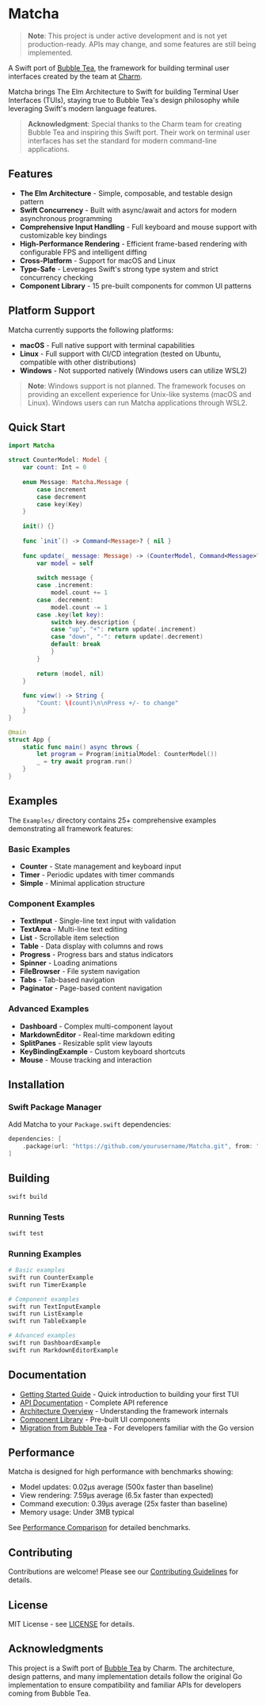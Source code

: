 # Matcha

> **Note**: This project is under active development and is not yet production-ready. APIs may change, and some features are still being implemented.

A Swift port of [Bubble Tea](https://github.com/charmbracelet/bubbletea), the framework for building terminal user interfaces created by the team at [Charm](https://charm.sh).

Matcha brings The Elm Architecture to Swift for building Terminal User Interfaces (TUIs), staying true to Bubble Tea's design philosophy while leveraging Swift's modern language features.

> **Acknowledgment**: Special thanks to the Charm team for creating Bubble Tea and inspiring this Swift port. Their work on terminal user interfaces has set the standard for modern command-line applications.

## Features

- **The Elm Architecture** - Simple, composable, and testable design pattern
- **Swift Concurrency** - Built with async/await and actors for modern asynchronous programming
- **Comprehensive Input Handling** - Full keyboard and mouse support with customizable key bindings
- **High-Performance Rendering** - Efficient frame-based rendering with configurable FPS and intelligent diffing
- **Cross-Platform** - Support for macOS and Linux
- **Type-Safe** - Leverages Swift's strong type system and strict concurrency checking
- **Component Library** - 15 pre-built components for common UI patterns

## Platform Support

Matcha currently supports the following platforms:
- **macOS** - Full native support with terminal capabilities
- **Linux** - Full support with CI/CD integration (tested on Ubuntu, compatible with other distributions)
- **Windows** - Not supported natively (Windows users can utilize WSL2)

> **Note**: Windows support is not planned. The framework focuses on providing an excellent experience for Unix-like systems (macOS and Linux). Windows users can run Matcha applications through WSL2.

## Quick Start

```swift
import Matcha

struct CounterModel: Model {
    var count: Int = 0
    
    enum Message: Matcha.Message {
        case increment
        case decrement
        case key(Key)
    }
    
    init() {}
    
    func `init`() -> Command<Message>? { nil }
    
    func update(_ message: Message) -> (CounterModel, Command<Message>?) {
        var model = self
        
        switch message {
        case .increment:
            model.count += 1
        case .decrement:
            model.count -= 1
        case .key(let key):
            switch key.description {
            case "up", "+": return update(.increment)
            case "down", "-": return update(.decrement)
            default: break
            }
        }
        
        return (model, nil)
    }
    
    func view() -> String {
        "Count: \(count)\n\nPress +/- to change"
    }
}

@main
struct App {
    static func main() async throws {
        let program = Program(initialModel: CounterModel())
        _ = try await program.run()
    }
}
```

## Examples

The `Examples/` directory contains 25+ comprehensive examples demonstrating all framework features:

### Basic Examples
- **Counter** - State management and keyboard input
- **Timer** - Periodic updates with timer commands
- **Simple** - Minimal application structure

### Component Examples
- **TextInput** - Single-line text input with validation
- **TextArea** - Multi-line text editing
- **List** - Scrollable item selection
- **Table** - Data display with columns and rows
- **Progress** - Progress bars and status indicators
- **Spinner** - Loading animations
- **FileBrowser** - File system navigation
- **Tabs** - Tab-based navigation
- **Paginator** - Page-based content navigation

### Advanced Examples
- **Dashboard** - Complex multi-component layout
- **MarkdownEditor** - Real-time markdown editing
- **SplitPanes** - Resizable split view layouts
- **KeyBindingExample** - Custom keyboard shortcuts
- **Mouse** - Mouse tracking and interaction

## Installation

### Swift Package Manager

Add Matcha to your `Package.swift` dependencies:

```swift
dependencies: [
    .package(url: "https://github.com/yourusername/Matcha.git", from: "1.0.0")
]
```

## Building

```bash
swift build
```

### Running Tests

```bash
swift test
```

### Running Examples

```bash
# Basic examples
swift run CounterExample
swift run TimerExample

# Component examples
swift run TextInputExample
swift run ListExample
swift run TableExample

# Advanced examples
swift run DashboardExample
swift run MarkdownEditorExample
```

## Documentation

- [Getting Started Guide](docs/getting-started.md) - Quick introduction to building your first TUI
- [API Documentation](docs/API.md) - Complete API reference
- [Architecture Overview](docs/ARCHITECTURE.md) - Understanding the framework internals
- [Component Library](docs/api/components/README.md) - Pre-built UI components
- [Migration from Bubble Tea](docs/bubble-tea-migration.md) - For developers familiar with the Go version

## Performance

Matcha is designed for high performance with benchmarks showing:
- Model updates: 0.02µs average (500x faster than baseline)
- View rendering: 7.59µs average (6.5x faster than expected)
- Command execution: 0.39µs average (25x faster than baseline)
- Memory usage: Under 3MB typical

See [Performance Comparison](docs/performance-comparison.md) for detailed benchmarks.

## Contributing

Contributions are welcome! Please see our [Contributing Guidelines](CONTRIBUTING.md) for details.

## License

MIT License - see [LICENSE](LICENSE) for details.

## Acknowledgments

This project is a Swift port of [Bubble Tea](https://github.com/charmbracelet/bubbletea) by Charm. The architecture, design patterns, and many implementation details follow the original Go implementation to ensure compatibility and familiar APIs for developers coming from Bubble Tea.